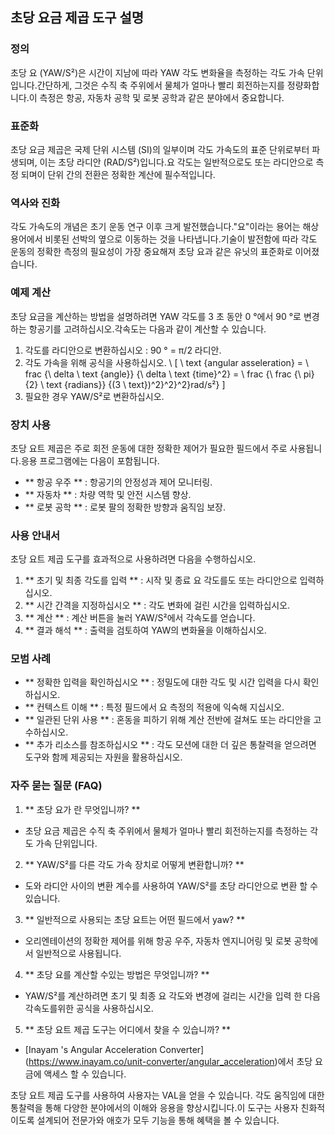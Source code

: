 ## 초당 요금 제곱 도구 설명

### 정의
초당 요 (YAW/S²)은 시간이 지남에 따라 YAW 각도 변화율을 측정하는 각도 가속 단위입니다.간단하게, 그것은 수직 축 주위에서 물체가 얼마나 빨리 회전하는지를 정량화합니다.이 측정은 항공, 자동차 공학 및 로봇 공학과 같은 분야에서 중요합니다.

### 표준화
초당 요금 제곱은 국제 단위 시스템 (SI)의 일부이며 각도 가속도의 표준 단위로부터 파생되며, 이는 초당 라디안 (RAD/S²)입니다.요 각도는 일반적으로도 또는 라디안으로 측정 되며이 단위 간의 전환은 정확한 계산에 필수적입니다.

### 역사와 진화
각도 가속도의 개념은 초기 운동 연구 이후 크게 발전했습니다."요"이라는 용어는 해상 용어에서 비롯된 선박의 옆으로 이동하는 것을 나타냅니다.기술이 발전함에 따라 각도 운동의 정확한 측정의 필요성이 가장 중요해져 초당 요과 같은 유닛의 표준화로 이어졌습니다.

### 예제 계산
초당 요금을 계산하는 방법을 설명하려면 YAW 각도를 3 초 동안 0 °에서 90 °로 변경하는 항공기를 고려하십시오.각속도는 다음과 같이 계산할 수 있습니다.

1. 각도를 라디안으로 변환하십시오 : 90 ° = π/2 라디안.
2. 각도 가속을 위해 공식을 사용하십시오.
\ [
\ text {angular asseleration} = \ frac {\ delta \ text {angle}} {\ delta \ text {time}^2} = \ frac {\ frac {\ pi} {2} \ text {radians}} {(3 \ text})^2}^2}^2}rad/s²}
\]
3. 필요한 경우 YAW/S²로 변환하십시오.

### 장치 사용
초당 요트 제곱은 주로 회전 운동에 대한 정확한 제어가 필요한 필드에서 주로 사용됩니다.응용 프로그램에는 다음이 포함됩니다.

- ** 항공 우주 ** : 항공기의 안정성과 제어 모니터링.
- ** 자동차 ** : 차량 역학 및 안전 시스템 향상.
- ** 로봇 공학 ** : 로봇 팔의 정확한 방향과 움직임 보장.

### 사용 안내서
초당 요트 제곱 도구를 효과적으로 사용하려면 다음을 수행하십시오.

1. ** 초기 및 최종 각도를 입력 ** : 시작 및 종료 요 각도를도 또는 라디안으로 입력하십시오.
2. ** 시간 간격을 지정하십시오 ** : 각도 변화에 걸린 시간을 입력하십시오.
3. ** 계산 ** : 계산 버튼을 눌러 YAW/S²에서 각속도를 얻습니다.
4. ** 결과 해석 ** : 출력을 검토하여 YAW의 변화율을 이해하십시오.

### 모범 사례
- ** 정확한 입력을 확인하십시오 ** : 정밀도에 대한 각도 및 시간 입력을 다시 확인하십시오.
- ** 컨텍스트 이해 ** : 특정 필드에서 요 측정의 적용에 익숙해 지십시오.
- ** 일관된 단위 사용 ** : 혼동을 피하기 위해 계산 전반에 걸쳐도 또는 라디안을 고수하십시오.
- ** 추가 리소스를 참조하십시오 ** : 각도 모션에 대한 더 깊은 통찰력을 얻으려면 도구와 함께 제공되는 자원을 활용하십시오.

### 자주 묻는 질문 (FAQ)

1. ** 초당 요가 란 무엇입니까? **
- 초당 요금 제곱은 수직 축 주위에서 물체가 얼마나 빨리 회전하는지를 측정하는 각도 가속 단위입니다.

2. ** YAW/S²를 다른 각도 가속 장치로 어떻게 변환합니까? **
- 도와 라디안 사이의 변환 계수를 사용하여 YAW/S²를 초당 라디안으로 변환 할 수 있습니다.

3. ** 일반적으로 사용되는 초당 요트는 어떤 필드에서 yaw? **
- 오리엔테이션의 정확한 제어를 위해 항공 우주, 자동차 엔지니어링 및 로봇 공학에서 일반적으로 사용됩니다.

4. ** 초당 요를 계산할 수있는 방법은 무엇입니까? **
- YAW/S²를 계산하려면 초기 및 최종 요 각도와 변경에 걸리는 시간을 입력 한 다음 각속도를위한 공식을 사용하십시오.

5. ** 초당 요트 제곱 도구는 어디에서 찾을 수 있습니까? **
- [Inayam 's Angular Acceleration Converter] (https://www.inayam.co/unit-converter/angular_acceleration)에서 초당 요금에 액세스 할 수 있습니다.

초당 요트 제곱 도구를 사용하여 사용자는 VAL을 얻을 수 있습니다. 각도 움직임에 대한 통찰력을 통해 다양한 분야에서의 이해와 응용을 향상시킵니다.이 도구는 사용자 친화적 이도록 설계되어 전문가와 애호가 모두 기능을 통해 혜택을 볼 수 있습니다.